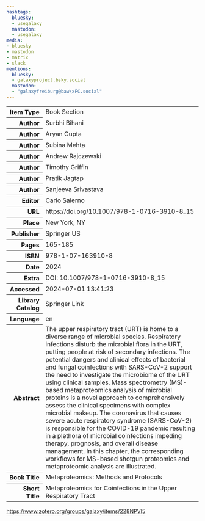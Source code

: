 ```yaml
---
hashtags:
  bluesky:
  - usegalaxy
  mastodon:
  - usegalaxy
media:
- bluesky
- mastodon
- matrix
- slack
mentions:
  bluesky:
  - galaxyproject.bsky.social
  mastodon:
  - "galaxyfreiburg@baw\xFC.social"
---
```

<table>
          <tr class="itemType">
            <th style="text-align: right;">Item Type</th>
            <td>Book Section</td>
          </tr>
          <tr class="creator">
            <th style="text-align: right;">Author</th>
            <td>Surbhi Bihani</td>
          </tr>
          <tr class="creator">
            <th style="text-align: right;">Author</th>
            <td>Aryan Gupta</td>
          </tr>
          <tr class="creator">
            <th style="text-align: right;">Author</th>
            <td>Subina Mehta</td>
          </tr>
          <tr class="creator">
            <th style="text-align: right;">Author</th>
            <td>Andrew Rajczewski</td>
          </tr>
          <tr class="creator">
            <th style="text-align: right;">Author</th>
            <td>Timothy Griffin</td>
          </tr>
          <tr class="creator">
            <th style="text-align: right;">Author</th>
            <td>Pratik Jagtap</td>
          </tr>
          <tr class="creator">
            <th style="text-align: right;">Author</th>
            <td>Sanjeeva Srivastava</td>
          </tr>
          <tr class="creator">
            <th style="text-align: right;">Editor</th>
            <td>Carlo Salerno</td>
          </tr>
          <tr class="url">
            <th style="text-align: right;">URL</th>
            <td>https://doi.org/10.1007/978-1-0716-3910-8_15</td>
          </tr>
          <tr class="place">
            <th style="text-align: right;">Place</th>
            <td>New York, NY</td>
          </tr>
          <tr class="publisher">
            <th style="text-align: right;">Publisher</th>
            <td>Springer US</td>
          </tr>
          <tr class="pages">
            <th style="text-align: right;">Pages</th>
            <td>165-185</td>
          </tr>
          <tr class="ISBN">
            <th style="text-align: right;">ISBN</th>
            <td>978-1-07-163910-8</td>
          </tr>
          <tr class="date">
            <th style="text-align: right;">Date</th>
            <td>2024</td>
          </tr>
          <tr class="extra">
            <th style="text-align: right;">Extra</th>
            <td>DOI: 10.1007/978-1-0716-3910-8_15</td>
          </tr>
          <tr class="accessDate">
            <th style="text-align: right;">Accessed</th>
            <td>2024-07-01 13:41:23</td>
          </tr>
          <tr class="libraryCatalog">
            <th style="text-align: right;">Library Catalog</th>
            <td>Springer Link</td>
          </tr>
          <tr class="language">
            <th style="text-align: right;">Language</th>
            <td>en</td>
          </tr>
          <tr class="abstractNote">
            <th style="text-align: right;">Abstract</th>
            <td>The upper respiratory tract (URT) is home to a diverse range of microbial species. Respiratory infections disturb the microbial flora in the URT, putting people at risk of secondary infections. The potential dangers and clinical effects of bacterial and fungal coinfections with SARS-CoV-2 support the need to investigate the microbiome of the URT using clinical samples. Mass spectrometry (MS)-based metaproteomics analysis of microbial proteins is a novel approach to comprehensively assess the clinical specimens with complex microbial makeup. The coronavirus that causes severe acute respiratory syndrome (SARS-CoV-2) is responsible for the COVID-19 pandemic resulting in a plethora of microbial coinfections impeding therapy, prognosis, and overall disease management. In this chapter, the corresponding workflows for MS-based shotgun proteomics and metaproteomic analysis are illustrated.</td>
          </tr>
          <tr class="bookTitle">
            <th style="text-align: right;">Book Title</th>
            <td>Metaproteomics: Methods and Protocols</td>
          </tr>
          <tr class="shortTitle">
            <th style="text-align: right;">Short Title</th>
            <td>Metaproteomics for Coinfections in the Upper Respiratory Tract</td>
          </tr>
        </table>

https://www.zotero.org/groups/galaxy/items/228NPVI5